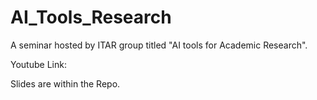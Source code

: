 # AI_Tools_Research

A seminar hosted by ITAR group titled "AI tools for Academic Research".

Youtube Link: 

Slides are within the Repo.

